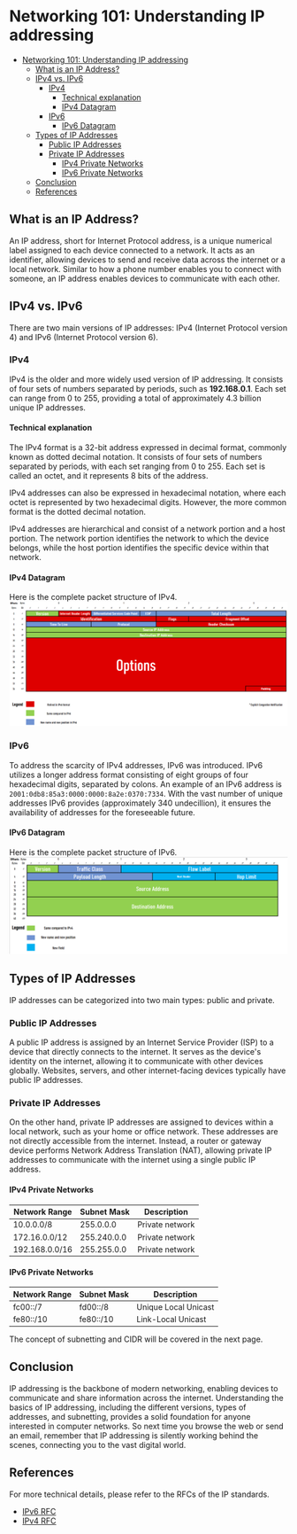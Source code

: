 # Networking 101: Understanding IP addressing

<!-- TOC -->

- [Networking 101: Understanding IP addressing](#networking-101-understanding-ip-addressing)
    - [What is an IP Address?](#what-is-an-ip-address)
    - [IPv4 vs. IPv6](#ipv4-vs-ipv6)
        - [IPv4](#ipv4)
            - [Technical explanation](#technical-explanation)
            - [IPv4 Datagram](#ipv4-datagram)
        - [IPv6](#ipv6)
            - [IPv6 Datagram](#ipv6-datagram)
    - [Types of IP Addresses](#types-of-ip-addresses)
        - [Public IP Addresses](#public-ip-addresses)
        - [Private IP Addresses](#private-ip-addresses)
            - [IPv4 Private Networks](#ipv4-private-networks)
            - [IPv6 Private Networks](#ipv6-private-networks)
    - [Conclusion](#conclusion)
    - [References](#references)

<!-- /TOC -->

## What is an IP Address?

An IP address, short for Internet Protocol address, is a unique numerical label assigned to each device connected to a network. It acts as an identifier, allowing devices to send and receive data across the internet or a local network. Similar to how a phone number enables you to connect with someone, an IP address enables devices to communicate with each other.

## IPv4 vs. IPv6

There are two main versions of IP addresses: IPv4 (Internet Protocol version 4) and IPv6 (Internet Protocol version 6).

### IPv4

IPv4 is the older and more widely used version of IP addressing. It consists of four sets of numbers separated by periods, such as **192.168.0.1**. Each set can range from 0 to 255, providing a total of approximately 4.3 billion unique IP addresses.

#### Technical explanation

The IPv4 format is a 32-bit address expressed in decimal format, commonly known as dotted decimal notation. It consists of four sets of numbers separated by periods, with each set ranging from 0 to 255. Each set is called an octet, and it represents 8 bits of the address.

IPv4 addresses can also be expressed in hexadecimal notation, where each octet is represented by two hexadecimal digits. However, the more common format is the dotted decimal notation.

IPv4 addresses are hierarchical and consist of a network portion and a host portion. The network portion identifies the network to which the device belongs, while the host portion identifies the specific device within that network.

#### IPv4 Datagram

Here is the complete packet structure of IPv4.
![IPv4 Datagram](images/IPv4-Datagram.png)

### IPv6

To address the scarcity of IPv4 addresses, IPv6 was introduced. IPv6 utilizes a longer address format consisting of eight groups of four hexadecimal digits, separated by colons. An example of an IPv6 address is   `2001:0db8:85a3:0000:0000:8a2e:0370:7334`. With the vast number of unique addresses IPv6 provides (approximately 340 undecillion), it ensures the availability of addresses for the foreseeable future.

#### IPv6 Datagram

Here is the complete packet structure of IPv6.
![IPv6 Datagram](images/IPv6-Datagram.png)

## Types of IP Addresses

IP addresses can be categorized into two main types: public and private.

### Public IP Addresses

A public IP address is assigned by an Internet Service Provider (ISP) to a device that directly connects to the internet. It serves as the device's identity on the internet, allowing it to communicate with other devices globally. Websites, servers, and other internet-facing devices typically have public IP addresses.

### Private IP Addresses

On the other hand, private IP addresses are assigned to devices within a local network, such as your home or office network. These addresses are not directly accessible from the internet. Instead, a router or gateway device performs Network Address Translation (NAT), allowing private IP addresses to communicate with the internet using a single public IP address.

#### IPv4 Private Networks

| Network Range    | Subnet Mask    | Description                      |
|------------------|----------------|----------------------------------|
| 10.0.0.0/8       | 255.0.0.0      | Private network                  |
| 172.16.0.0/12    | 255.240.0.0    | Private network                  |
| 192.168.0.0/16   | 255.255.0.0    | Private network                  |

#### IPv6 Private Networks

| Network Range              | Subnet Mask                              | Description                      |
|----------------------------|------------------------------------------|----------------------------------|
| fc00::/7                   | fd00::/8                                 | Unique Local Unicast              |
| fe80::/10                  | fe80::/10                                | Link-Local Unicast                |

The concept of subnetting and CIDR will be covered in the next page.

## Conclusion

IP addressing is the backbone of modern networking, enabling devices to communicate and share information across the internet. Understanding the basics of IP addressing, including the different versions, types of addresses, and subnetting, provides a solid foundation for anyone interested in computer networks. So next time you browse the web or send an email, remember that IP addressing is silently working behind the scenes, connecting you to the vast digital world.

## References

For more technical details, please refer to the RFCs of the IP standards.

- [IPv6 RFC](https://datatracker.ietf.org/doc/html/rfc4291)
- [IPv4 RFC](https://datatracker.ietf.org/doc/html/rfc791)
